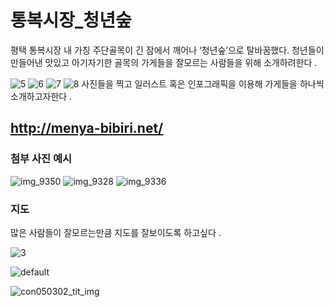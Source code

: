 
 

 # 통복시장_청년숲
 평택 통복시장 내 가칭 주단골목이 긴 잠에서 깨어나 ‘청년숲’으로 탈바꿈했다. 
 청년들이 만들어낸 맛있고 아기자기한 골목의 가게들을 잘모르는 사람들을 위해 소개하려한다 .
 

![5](https://user-images.githubusercontent.com/31715452/30917364-c9d838da-a3d6-11e7-8b93-7ee60ebffb02.JPG)
![6](https://user-images.githubusercontent.com/31715452/30917382-d437de5c-a3d6-11e7-83ef-88b65858ae6f.JPG)
![7](https://user-images.githubusercontent.com/31715452/30917397-ddb623e4-a3d6-11e7-8553-3159c373f2a9.JPG)
![8](https://user-images.githubusercontent.com/31715452/30917809-cd490df4-a3d7-11e7-9456-b21c3ebdb8ee.JPG)
사진들을 찍고 일러스트 혹은 인포그래픽을 이용해 가게들을 하나씩 소개하고자한다 .

## http://menya-bibiri.net/

### 첨부 사진 예시

![img_9350](https://user-images.githubusercontent.com/31715452/30917223-79798be6-a3d6-11e7-977c-a0d2d5673ac6.JPG)
![img_9328](https://user-images.githubusercontent.com/31715452/30917474-130f883c-a3d7-11e7-875b-477d1fc225da.JPG)
![img_9336](https://user-images.githubusercontent.com/31715452/30917518-2ba8d9ac-a3d7-11e7-839f-350ea428b28f.JPG)



### 지도
많은 사람들이 잘모르는만큼 지도를 잘보이도록 하고싶다 .

![3](https://user-images.githubusercontent.com/31715452/30916867-69efb00c-a3d5-11e7-8385-0b07d5b08c2d.JPG)


![default](https://user-images.githubusercontent.com/31715452/30916371-35815182-a3d4-11e7-8dba-f3aeffe2ce11.JPG)


 ![con050302_tit_img](https://user-images.githubusercontent.com/31715452/30915725-9cc65448-a3d2-11e7-998a-b73b20722e31.png)
